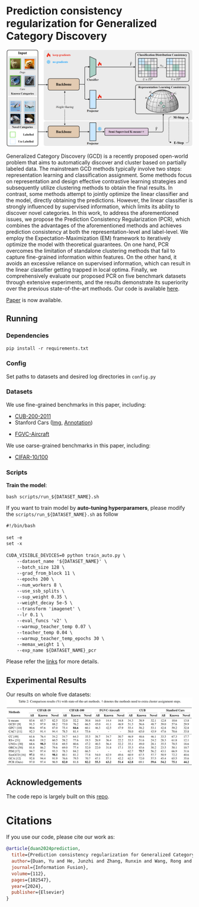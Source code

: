 # Prediction consistency regularization for Generalized Category Discovery

![workflow](assets/workflow.png)

Generalized Category Discovery (GCD) is a recently proposed open-world problem that aims to automatically discover and cluster based on partially labeled data. The mainstream GCD methods typically involve two steps: representation learning and classification assignment. Some methods focus on representation and design effective contrastive learning strategies and subsequently utilize clustering methods to obtain the final results. In contrast, some methods attempt to jointly optimize the linear classifier and the model, directly obtaining the predictions. However, the linear classifier is strongly influenced by supervised information, which limits its ability to discover novel categories. In this work, to address the aforementioned issues, we propose the Prediction Consistency Regularization (PCR), which combines the advantages of the aforementioned methods and achieves prediction consistency at both the representation-level and label-level. We employ the Expectation-Maximization (EM) framework to iteratively optimize the model with theoretical guarantees. On one hand, PCR overcomes the limitation of standalone clustering methods that fail to capture fine-grained information within features. On the other hand, it avoids an excessive reliance on supervised information, which can result in the linear classifier getting trapped in local optima. Finally, we comprehensively evaluate our proposed PCR on five benchmark datasets through extensive experiments, and the results demonstrate its superiority over the previous state-of-the-art methods. Our code is available [here](https://github.com/DuannYu/PCR).

[Paper](https://github.com/DuannYu/PCR/blob/main/assets/PCR.pdf) is now available.
## Running

### Dependencies

```
pip install -r requirements.txt
```

### Config

Set paths to datasets and desired log directories in ```config.py```


### Datasets

We use fine-grained benchmarks in this paper, including:

* [CUB-200-2011](http://www.vision.caltech.edu/visipedia-data/CUB-200-2011/CUB_200_2011.tgz)
* Stanford Cars ([Img](http://imagenet.stanford.edu/internal/car196/car_ims.tgz), [Annotation](http://imagenet.stanford.edu/internal/car196/cars_annos.mat))
- [FGVC-Aircraft](https://www.robots.ox.ac.uk/~vgg/data/fgvc-aircraft/)


We use oarse-grained benchmarks in this paper, including:

* [CIFAR-10/100](https://pytorch.org/vision/stable/datasets.html)

### Scripts

**Train the model**:

```
bash scripts/run_${DATASET_NAME}.sh
```

If you want to train model by **auto-tuning hyperparamers**, please modify the `scripts/run_${DATASET_NAME}.sh` as follow
```
#!/bin/bash

set -e
set -x

CUDA_VISIBLE_DEVICES=0 python train_auto.py \
    --dataset_name '${DATASET_NAME}' \
    --batch_size 128 \
    --grad_from_block 11 \
    --epochs 200 \
    --num_workers 8 \
    --use_ssb_splits \
    --sup_weight 0.35 \
    --weight_decay 5e-5 \
    --transform 'imagenet' \
    --lr 0.1 \
    --eval_funcs 'v2' \
    --warmup_teacher_temp 0.07 \
    --teacher_temp 0.04 \
    --warmup_teacher_temp_epochs 30 \
    --memax_weight 1 \
    --exp_name ${DATASET_NAME}_pcr 
```
Please refer the [links](https://github.com/microsoft/nni) for more details.

## Experimental Results
Our results on  whole five datasets:
![dataset](assets/results.png)

## Acknowledgements

The code repo is largely built on this [repo](https://github.com/sgvaze/generalized-category-discovery).

# Citations
If you use our code, please cite our work as:
```bibtex
@article{duan2024prediction,
  title={Prediction consistency regularization for Generalized Category Discovery},
  author={Duan, Yu and He, Junzhi and Zhang, Runxin and Wang, Rong and Li, Xuelong and Nie, Feiping},
  journal={Information Fusion},
  volume={112},
  pages={102547},
  year={2024},
  publisher={Elsevier}
}
```
